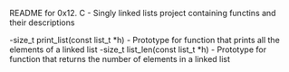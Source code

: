 README for 0x12. C - Singly linked lists project containing functins and their descriptions

-size_t print_list(const list_t *h) - Prototype for function that prints all the elements of a linked list
-size_t list_len(const list_t *h) - Prototype for function that returns the number of elements in a linked list
